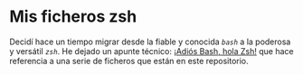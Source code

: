 # Mis ficheros zsh

Decidí hace un tiempo migrar desde la fiable y conocida *`bash`* a la poderosa y versátil *`zsh`*. He dejado un apunte técnico: [¡Adiós Bash, hola Zsh!](https://www.luispa.com/administraci%C3%B3n/2024/04/23/zsh.html) que hace referencia a una serie de ficheros que están en este repositorio.
